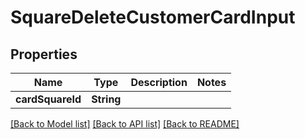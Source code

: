 # SquareDeleteCustomerCardInput

## Properties
Name | Type | Description | Notes
------------ | ------------- | ------------- | -------------
**cardSquareId** | **String** |  | 

[[Back to Model list]](../README.md#documentation-for-models) [[Back to API list]](../README.md#documentation-for-api-endpoints) [[Back to README]](../README.md)


